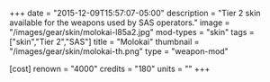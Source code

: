 +++
date = "2015-12-09T15:57:07-05:00"
description = "Tier 2 skin available for the weapons used by SAS operators."
image = "/images/gear/skin/molokai-l85a2.jpg"
mod-types = "skin"
tags = ["skin","Tier 2","SAS"]
title = "Molokai"
thumbnail = "/images/gear/skin/molokai-th.png"
type = "weapon-mod"

[cost]
  renown = "4000"
  credits = "180"
  units = ""
+++
